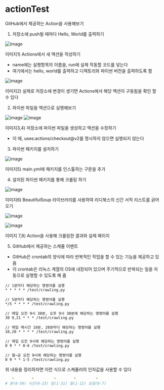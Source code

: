 # actionTest

GitHub에서 제공하는 Action을 사용해보기

1. 저장소에 push될 때마다 Hello, World를 출력하기

![image](https://user-images.githubusercontent.com/67398691/119435026-5e2f6900-bd54-11eb-86ed-b98bf997930f.png)

이미지1) Actions에서 새 액션을 작성하기

- name에는 실행항목의 이름을, run에 실제 작동할 코드를 넣는다
- 여기에서는 hello, world를 출력하고 디렉토리와 파이썬 버전을 출력하도록 함

![image](https://user-images.githubusercontent.com/67398691/119435132-86b76300-bd54-11eb-97ba-1acb35be2aac.png)

이미지2) 실제로 저장소에 변경이 생기면 Actions에서 해당 액션이 구동됨을 확인 할 수 있다

2. 파이썬 파일을 액션으로 실행해보기

![image](https://user-images.githubusercontent.com/67398691/119437704-a7ce8280-bd59-11eb-9901-c928d3a01a49.png)
![image](https://user-images.githubusercontent.com/67398691/119437713-a9984600-bd59-11eb-85aa-1851bded3f8f.png)

이미지3,4) 저장소에 파이썬 파일을 생성하고 액션을 수정하기

- 이 때, uses:actions/checkout@v2를 명시하지 않으면 실행되지 않는다

3. 파이썬 패키지를 설치하기

![image](https://user-images.githubusercontent.com/67398691/119695142-dbf49100-be88-11eb-9c77-f5ad653e78a0.png)

이미지5) main.yml에 패키지를 인스톨하는 구문을 추가

4. 설치된 파이썬 패키지를 통해 크롤링 하기

![image](https://user-images.githubusercontent.com/67398691/119695256-f62e6f00-be88-11eb-866f-18de0230e75c.png)

이미지6) BeautifulSoup 라이브러리를 사용하여 리디북스의 신간 서적 리스트를 긁어오기

![image](https://user-images.githubusercontent.com/67398691/119695423-1ceca580-be89-11eb-80d8-ebfc3ce9052d.png)

![image](https://user-images.githubusercontent.com/67398691/119695436-2118c300-be89-11eb-8d0c-f71c5f337e56.png)

이미지 7,8) Action을 사용해 크롤링한 결과와 실제 페이지

5. GitHub에서 제공하는 스케쥴 이벤트
 
 - GitHub은 crontab의 양식에 따라 반복적인 작업을 할 수 있는 기능을 제공하고 있음
 - 이 crontab은 리눅스 계열의 OS에 내장되어 있으며 주기적으로 반복되는 일을 자동으로 실행할 수 있도록 해 줌

```shell
// 1분마다 해당하는 명령어를 실행
* * * * * /test/crawling.py

// 5분마다 해당하는 명령어를 실행
*/5 * * * * /test/crawling.py

// 매일 오전 9시 30분, 오후 9시 30분에 해당하는 명령어를 실행
30 9,21 * * * /test/crawling.py

// 매일 매시간 10분, 20분마다 해당하는 명령어를 실행
10,20 * * * * /test/crawling.py

// 매일 오전 9시에 해당하는 명령어를 실행
0 9 * * 0-6 /test/crawling.py

// 월~금 오전 9시에 해당하는 명령어를 실행
0 9 * * 1-5 /test/crawling.py
```

위 내용을 정리하자면 이런 식으로 스케쥴러의 인자값을 사용할 수 있다
```yaml
   *        *         *        *         *
# 분(0-59) 시간(0-23) 일(1-31) 월(1-12) 요일(0-7)
```
